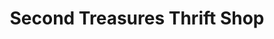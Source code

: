 ---
title: "Second Treasures Thrift Shop"
url: /martinsburg/second-treasures-thrift-shop/
shop: Gebrauchtwaren
---